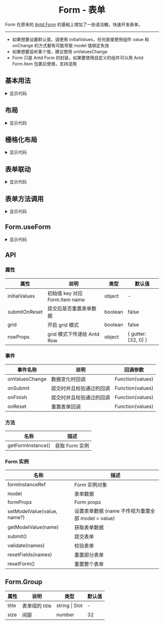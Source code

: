 <h1 align="center">
Form - 表单
</h1>

Form 在原来的 [Antd Form](https://www.antdv.com/components/form-cn) 的基础上增加了一些语法糖，快速开发表单。

---

- 如果想要设置默认值，请使用 initialValues，任何直接使用组件 value 和 onChange 的方式都有可能导致 model 值绑定失效
- 如果想要监听某个值，建议使用 onValuesChange
- Form 只是 Antd Form 的封装，如果要使用自定义的组件可以用 Antd Form.Item 包裹后使用，支持混用

<script setup>
import { defineAsyncComponent } from 'vue';
import '../packages/style.css';

const FormDemo1 = defineAsyncComponent(() => {
  return import('../demos/form/demo-1')
});
const FormDemo2 = defineAsyncComponent(() => {
  return import('../demos/form/demo-2')
});
const FormDemo3 = defineAsyncComponent(() => {
  return import('../demos/form/demo-3')
});
const FormDemo4 = defineAsyncComponent(() => {
  return import('../demos/form/demo-4')
});
const FormDemo5 = defineAsyncComponent(() => {
  return import('../demos/form/demo-5')
});
const FormDemo6 = defineAsyncComponent(() => {
  return import('../demos/form/demo-6')
})
</script>

## 基本用法

<ClientOnly>
<FormDemo1></FormDemo1>
</ClientOnly>

<details>
<summary>显示代码</summary>

<<< @/demos/form/demo-1.jsx

</details>

## 布局

<ClientOnly>
<FormDemo2></FormDemo2>
</ClientOnly>

<details>
<summary>显示代码</summary>

<<< @/demos/form/demo-2.jsx

</details>

## 栅格化布局

<ClientOnly>
<FormDemo3></FormDemo3>
</ClientOnly>

<details>
<summary>显示代码</summary>

<<< @/demos/form/demo-3.jsx

</details>

## 表单联动

<ClientOnly>
<FormDemo4></FormDemo4>
</ClientOnly>

<details>
<summary>显示代码</summary>

<<< @/demos/form/demo-4.jsx

</details>

## 表单方法调用

<ClientOnly>
<FormDemo5></FormDemo5>
</ClientOnly>

<details>
<summary>显示代码</summary>

<<< @/demos/form/demo-5.jsx

</details>

## Form.useForm

<ClientOnly>
<FormDemo6></FormDemo6>
</ClientOnly>

<details>
<summary>显示代码</summary>

<<< @/demos/form/demo-6.jsx

</details>

## API

### 属性

| 属性            | 说明                        | 类型      | 默认值                  |
|---------------|---------------------------|---------|----------------------|
| initialValues | 初始值 key 对应 Form.Item name | object  | -                    |
| submitOnReset | 提交后是否重置表单数据               | boolean | false                |
| grid          | 开启 grid 模式                | boolean | false                |
| rowProps      | grid 模式下传递给 Antd Row      | object  | { gutter: \[32, 0] } |

### 事件

| 事件名称           | 说明           | 回调参数             |
|----------------|--------------|------------------|
| onValuesChange | 数据变化时回调      | Function(values) |
| onSubmit       | 提交时并且校验通过的回调 | Function(values) |
| onFinish       | 提交时并且校验通过的回调 | Function(values) |
| onReset        | 重置表单回调       | Function(values) |

### 方法

| 名称                | 描述         |
|-------------------|------------|
| getFormInstance() | 获取 Form 实例 |

### Form 实例

| 名称                          | 描述                                   |
|-----------------------------|--------------------------------------|
| formInstanceRef             | Form 实例对象                            |
| model                       | 表单数据                                 |
| formProps                   | Form props                           |
| setModelValue(value, name?) | 设置表单数据 (name 不传视为重置全部 model = value) |
| getModelValue(name)         | 获取表单数据                               |
| submit()                    | 提交表单                                 |
| validate(names)             | 校验表单                                 |
| resetFields(names)          | 重置部分表单                               |
| resetForm()                 | 重置整个表单                               |

## Form.Group

| 属性    | 说明         | 类型             | 默认值 |
|-------|------------|----------------|-----|
| title | 表单组的 title | string \| Slot | -   |
| size  | 间距         | number         | 32  |

